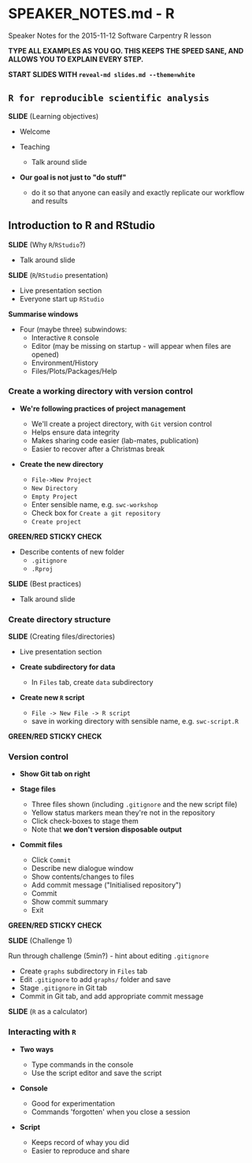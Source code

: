 # SPEAKER_NOTES.md - R

Speaker Notes for the 2015-11-12 Software Carpentry R lesson

**TYPE ALL EXAMPLES AS YOU GO. THIS KEEPS THE SPEED SANE, AND ALLOWS YOU TO EXPLAIN EVERY STEP.**

**START SLIDES WITH `reveal-md slides.md --theme=white`**

## `R for reproducible scientific analysis`

**SLIDE** (Learning objectives)

* Welcome
* Teaching
  * Talk around slide

* **Our goal is not just to "do stuff"**
  * do it so that anyone can easily and exactly replicate our workflow and results

## Introduction to R and RStudio
  
**SLIDE** (Why `R`/`RStudio`?)
  
* Talk around slide
  
**SLIDE** (`R`/`RStudio` presentation)

* Live presentation section
* Everyone start up `RStudio`

**Summarise windows**

* Four (maybe three) subwindows:
  * Interactive `R` console
  * Editor (may be missing on startup - will appear when files are opened)
  * Environment/History
  * Files/Plots/Packages/Help
  
### Create a working directory with version control

* **We're following practices of project management**
  * We'll create a project directory, with `Git` version control
  * Helps ensure data integrity
  * Makes sharing code easier (lab-mates, publication)
  * Easier to recover after a Christmas break
  
* **Create the new directory**
  * `File->New Project`
  * `New Directory`
  * `Empty Project`
  * Enter sensible name, e.g. `swc-workshop`
  * Check box for `Create a git repository`
  * `Create project`
  
**GREEN/RED STICKY CHECK**  

* Describe contents of new folder
  * `.gitignore`
  * `.Rproj`
  
**SLIDE** (Best practices)

* Talk around slide

### Create directory structure

**SLIDE** (Creating files/directories)

* Live presentation section

* **Create subdirectory for data**
  * In `Files` tab, create `data` subdirectory
  
* **Create new `R` script**  
  * `File -> New File -> R script`
  * save in working directory with sensible name, e.g. `swc-script.R`
  
**GREEN/RED STICKY CHECK**

### Version control 

* **Show Git tab on right**

* **Stage files**
  * Three files shown (including `.gitignore` and the new script file)
  * Yellow status markers mean they're not in the repository
  * Click check-boxes to stage them
  * Note that **we don't version disposable output**

* **Commit files**
  * Click `Commit`
  * Describe new dialogue window
  * Show contents/changes to files
  * Add commit message ("Initialised repository")
  * Commit
  * Show commit summary
  * Exit
  
**GREEN/RED STICKY CHECK**  

**SLIDE** (Challenge 1)

Run through challenge (5min?) - hint about editing `.gitignore`

* Create `graphs` subdirectory in `Files` tab
* Edit `.gitignore` to add `graphs/` folder and save
* Stage `.gitignore` in Git tab
* Commit in Git tab, and add appropriate commit message

**SLIDE** (`R` as a calculator)

### Interacting with `R`

* **Two ways**
  * Type commands in the console
  * Use the script editor and save the script
  
* **Console**
  * Good for experimentation
  * Commands 'forgotten' when you close a session
  
* **Script**
  * Keeps record of whay you did
  * Easier to reproduce and share
  

